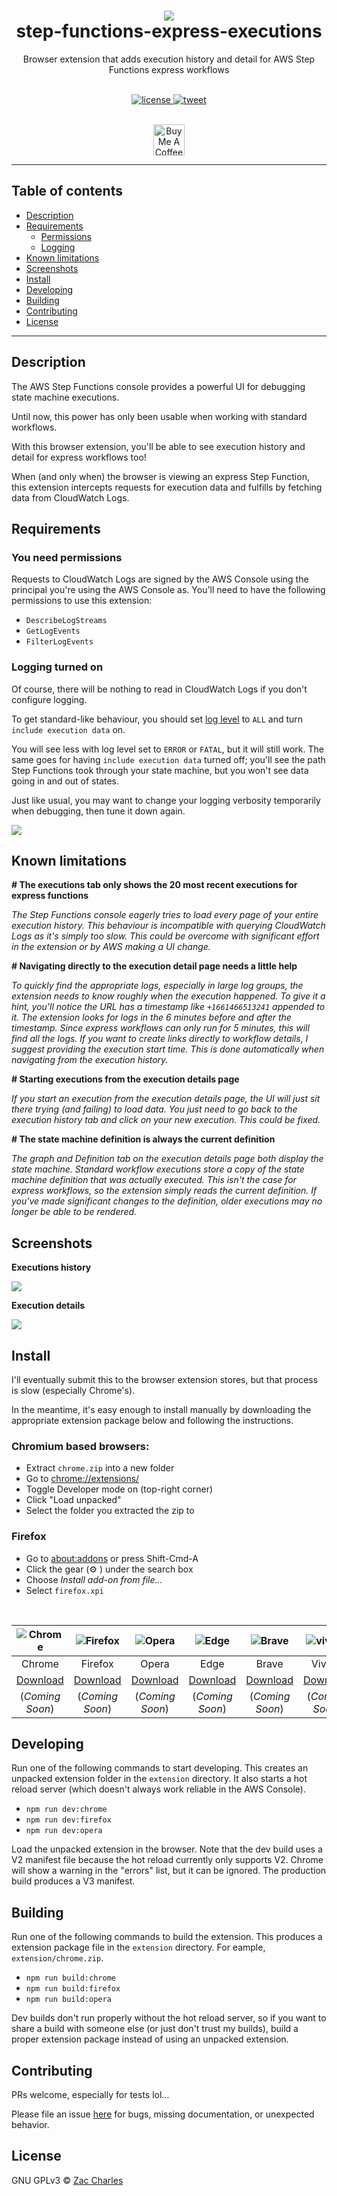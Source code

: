 <h1 align="center">
  <img src="source/assets/icons/favicon-64.png" /><br />
  step-functions-express-executions
</h1>
<p align="center">Browser extension that adds execution history and detail for AWS Step Functions express workflows</p>
<br>
<div align="center">
  <a href="https://github.com/zaccharles/step-functions-express-executions/blob/master/LICENSE" target="_blank" rel="noreferrer">
    <img src="https://img.shields.io/github/license/zaccharles/step-functions-express-executions.svg" alt="license" />
  </a>
  <a href="https://twitter.com/intent/tweet?text=Check%20out%20%F0%9F%8C%88%20Rainbow%20States!%20by%20%40zaccharles%0A%0ABrowser%20extension%20to%20color%20AWS%20Step%20Functions%20states%20based%20on%20their%20prefix.%0A%0A%23serverless%20%23aws%20%23stepfunctions" target="_blank" rel="noreferrer">
     <img src="https://img.shields.io/twitter/url/http/shields.io.svg?style=social" alt="tweet" />
  </a> 
</div>
<br>

<p align="center">
  <a
    href="https://www.buymeacoffee.com/zaccharles"
    target="_blank"
    rel="noreferrer"
  >
    <img
      src="https://cdn.buymeacoffee.com/buttons/v2/default-yellow.png"
      alt="Buy Me A Coffee"
      height=50
    />
  </a>
</p>

<hr />

## Table of contents
 * [Description](#description)
 * [Requirements](#requirements)
   * [Permissions](#you-need-permissions)
   * [Logging](#logging-turned-on)
 * [Known limitations](#known-limitations)
 * [Screenshots](#screenshots)
 * [Install](#install)
 * [Developing](#developing)
 * [Building](#building)
 * [Contributing](#contributing)
 * [License](#license)

<hr />

## Description

The AWS Step Functions console provides a powerful UI for debugging state machine executions.

Until now, this power has only been usable when working with standard workflows.

With this browser extension, you'll be able to see execution history and detail for express workflows too! 

When (and only when) the browser is viewing an express Step Function, this extension intercepts requests for execution data and fulfills by fetching data from CloudWatch Logs.

## Requirements

### You need permissions

Requests to CloudWatch Logs are signed by the AWS Console using the principal you're using the AWS Console as. You'll need to have the following permissions to use this extension:
 * `DescribeLogStreams`
 * `GetLogEvents`
 * `FilterLogEvents`

### Logging turned on

Of course, there will be nothing to read in CloudWatch Logs if you don't configure logging.

To get standard-like behaviour, you should set [log level](https://docs.aws.amazon.com/step-functions/latest/dg/cloudwatch-log-level.html) to `ALL` and turn `include execution data` on.

You will see less with log level set to `ERROR` or `FATAL`, but it will still work. The same goes for having `include execution data` turned off; you'll see the path Step Functions took through your state machine, but you won't see data going in and out of states.

Just like usual, you may want to change your logging verbosity temporarily when debugging, then tune it down again.

<img src="docs/logging.png" />

## Known limitations

**# The executions tab only shows the 20 most recent executions for express functions**
  
_The Step Functions console eagerly tries to load every page of your entire execution history. This behaviour is incompatible with querying CloudWatch Logs as it's simply too slow. This could be overcome with significant effort in the extension or by AWS making a UI change._
  
**# Navigating directly to the execution detail page needs a little help**

_To quickly find the appropriate logs, especially in large log groups, the extension needs to know roughly when the execution happened. To give it a hint, you'll notice the URL has a timestamp like `+1661466513241` appended to it. The extension looks for logs in the 6 minutes before and after the timestamp. Since express workflows can only run for 5 minutes, this will find all the logs. If you want to create links directly to workflow details, I suggest providing the execution start time. This is done automatically when navigating from the execution history._

**# Starting executions from the execution details page**

_If you start an execution from the execution details page, the UI will just sit there trying (and failing) to load data. You just need to go back to the execution history tab and click on your new execution. This could be fixed._

**# The state machine definition is always the current definition**

_The graph and Definition tab on the execution details page both display the state machine. Standard workflow executions store a copy of the state machine definition that was actually executed. This isn't the case for express workflows, so the extension simply reads the current definition. If you've made significant changes to the definition, older executions may no longer be able to be rendered._

## Screenshots
**Executions history**  

<img src="docs/screenshot-history.png" /> <br />

**Execution details**  

<img src="docs/screenshot-details.png" />  <br />

  

## Install

I'll eventually submit this to the browser extension stores, but that process is slow (especially Chrome's).  

In the meantime, it's easy enough to install manually by downloading the appropriate extension package below and following the instructions.

### Chromium based browsers:
 * Extract `chrome.zip` into a new folder
 * Go to [chrome://extensions/]()
 * Toggle Developer mode on (top-right corner)
 * Click "Load unpacked"
 * Select the folder you extracted the zip to

### Firefox
 * Go to [about:addons]()  or press Shift-Cmd-A
 * Click the gear (⚙️ ) under the search box
 * Choose _Install add-on from file..._
 * Select `firefox.xpi`  
  
<br/>  

| ![Chrome](https://cdnjs.cloudflare.com/ajax/libs/browser-logos/72.0.0/chrome/chrome_48x48.png)              | ![Firefox](https://cdnjs.cloudflare.com/ajax/libs/browser-logos/72.0.0/firefox/firefox_48x48.png)            | ![Opera](https://cdnjs.cloudflare.com/ajax/libs/browser-logos/72.0.0/opera/opera_48x48.png)                 | ![Edge](https://cdnjs.cloudflare.com/ajax/libs/browser-logos/72.0.0/edge/edge_48x48.png)                    | ![Brave](https://cdnjs.cloudflare.com/ajax/libs/browser-logos/72.0.0/brave/brave_48x48.png)                 | ![vivaldi](https://cdnjs.cloudflare.com/ajax/libs/browser-logos/72.0.0/vivaldi/vivaldi_48x48.png)           |
|:-----------------------------------------------------------------------------------------------------------:|:------------------------------------------------------------------------------------------------------------:|:-----------------------------------------------------------------------------------------------------------:|:-----------------------------------------------------------------------------------------------------------:|:-----------------------------------------------------------------------------------------------------------:|:-----------------------------------------------------------------------------------------------------------:|
| Chrome                                                                                                      | Firefox                                                                                                      | Opera                                                                                                       | Edge                                                                                                        | Brave                                                                                                       | Vivaldi                                                                                                     |
| [Download](https://github.com/zaccharles/step-functions-express-executions/releases/download/v0.0.1/chrome.zip) | [Download](https://github.com/zaccharles/step-functions-express-executions/releases/download/v0.0.1/firefox.zip) | [Download](https://github.com/zaccharles/step-functions-express-executions/releases/download/v0.0.1/opera.zip) | [Download](https://github.com/zaccharles/step-functions-express-executions/releases/download/v0.0.1/chrome.zip) | [Download](https://github.com/zaccharles/step-functions-express-executions/releases/download/v0.0.1/chrome.zip) | [Download](https://github.com/zaccharles/step-functions-express-executions/releases/download/v0.0.1/chrome.zip) |
| (_Coming Soon_)                                                                            | (_Coming Soon_)                                                                          | (_Coming Soon_)                                                                               | (_Coming Soon_)                                                                            | (_Coming Soon_)                                                                            | (_Coming Soon_)                                                                            |


## Developing

Run one of the following commands to start developing. This creates an unpacked extension folder in the `extension` directory. It also starts a hot reload server (which doesn't always work reliable in the AWS Console).
 * `npm run dev:chrome`
 * `npm run dev:firefox`
 * `npm run dev:opera` 

Load the unpacked extension in the browser. Note that the dev build uses a V2 manifest file because the hot reload currently only supports V2. Chrome will show a warning in the "errors" list, but it can be ignored. The production build produces a V3 manifest.

## Building

Run one of the following commands to build the extension. This produces a extension package file in the `extension` directory. For eample, `extension/chrome.zip`.

 * `npm run build:chrome`
 * `npm run build:firefox`
 * `npm run build:opera`

 Dev builds don't run properly without the hot reload server, so if you want to share a build with someone else (or just don't trust my builds), build a proper extension package instead of using an unpacked extension.

## Contributing

PRs welcome, especially for tests lol...

Please file an issue [here](https://github.com/zaccharles/step-functions-express-executions/issues/new) for bugs, missing documentation, or unexpected behavior.

## License

GNU GPLv3 © [Zac Charles](https://twitter.com/zaccharles)
